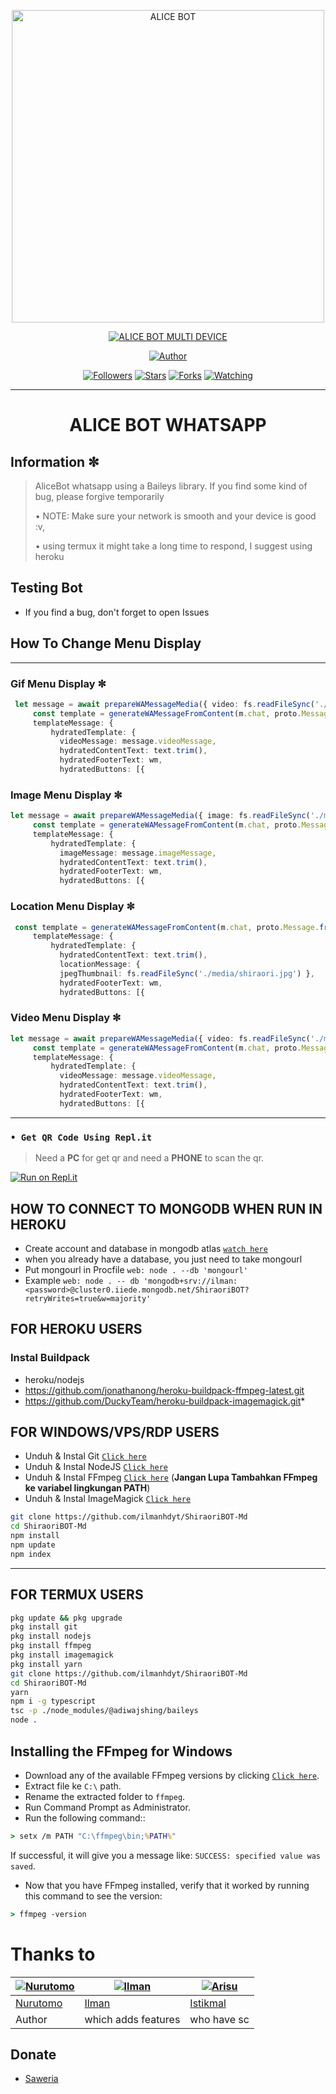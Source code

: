 <p align="center">
<img src="https://telegra.ph/file/0fe8713f9ccb499a25346.jpg" alt="ALICE BOT" width="500"/>


</p>
<p align="center">
<a href="#"><img title="ALICE BOT MULTI DEVICE" src="https://img.shields.io/badge/ALICE BOT MULTI DEVICE-green?colorA=%23ff0000&colorB=%23017e40&style=for-the-badge"></a>
</p>
<p align="center">
<a href="https://github.com/ilmanhdyt/ShiraoriBOT-Md"><img title="Author" src="https://img.shields.io/badge/Author-Aisu-red.svg?style=for-the-badge&logo=github"></a>
</p>
<p align="center">
<a href="https://github.com/ilmanhdyt/ShiraoriBOT-Md"><img title="Followers" src="https://img.shields.io/github/followers/ilmanhdyt?color=blue&style=flat-square"></a>
<a href="https://github.com/ilmanhdyt/ShiraoriBOT-Md"><img title="Stars" src="https://img.shields.io/github/stars/ilmanhdyt/ShiraoriBOT-Md?color=red&style=flat-square"></a>
<a href="https://github.com/ilmanhdyt/ShiraoriBOT-Md/network/members"><img title="Forks" src="https://img.shields.io/github/forks/ilmanhdyt/ShiraoriBOT-Md?color=red&style=flat-square"></a>
<a href="https://github.com/ilmanhdyt/ShiraoriBOT-Md/watchers"><img title="Watching" src="https://img.shields.io/github/watchers/ilmanhdyt/ShiraoriBOT-Md?label=Watchers&color=blue&style=flat-square"></a>
</p>

---

<h1 align="center">ALICE BOT WHATSAPP</h1>

## Information ✼
> AliceBot whatsapp using a Baileys library.
> If you find some kind of bug, please forgive temporarily
>
> • NOTE: Make sure your network is smooth and your device is good :v,
> 
> •  using termux it might take a long time to respond, I suggest using heroku
> 

## Testing Bot
* If you find a bug, don't forget to open Issues

## How To Change Menu Display
----
### Gif Menu Display ✼
```ts
 let message = await prepareWAMessageMedia({ video: fs.readFileSync('./media/shiro.mp4'), gifPlayback: true }, { upload: conn.waUploadToServer })
     const template = generateWAMessageFromContent(m.chat, proto.Message.fromObject({
     templateMessage: {
         hydratedTemplate: {
           videoMessage: message.videoMessage,
           hydratedContentText: text.trim(),
           hydratedFooterText: wm,
           hydratedButtons: [{
```

### Image Menu Display ✼
```ts
let message = await prepareWAMessageMedia({ image: fs.readFileSync('./media/shiraori.jpg')}, { upload: conn.waUploadToServer })
     const template = generateWAMessageFromContent(m.chat, proto.Message.fromObject({
     templateMessage: {
         hydratedTemplate: {
           imageMessage: message.imageMessage,
           hydratedContentText: text.trim(),
           hydratedFooterText: wm,
           hydratedButtons: [{
```

### Location Menu Display ✼
```ts
 const template = generateWAMessageFromContent(m.chat, proto.Message.fromObject({
     templateMessage: {
         hydratedTemplate: {
           hydratedContentText: text.trim(),
           locationMessage: { 
           jpegThumbnail: fs.readFileSync('./media/shiraori.jpg') },
           hydratedFooterText: wm,
           hydratedButtons: [{       
```

### Video Menu Display ✼
```ts
let message = await prepareWAMessageMedia({ video: fs.readFileSync('./media/shiro.mp4')}, { upload: conn.waUploadToServer })
     const template = generateWAMessageFromContent(m.chat, proto.Message.fromObject({
     templateMessage: {
         hydratedTemplate: {
           videoMessage: message.videoMessage,
           hydratedContentText: text.trim(),
           hydratedFooterText: wm,
           hydratedButtons: [{           	
```
----           


### `• Get QR Code Using Repl.it`
> Need a **PC** for get qr and need a **PHONE** to scan the qr.

[![Run on Repl.it](https://repl.it/badge/github/LuffyCloud/Alice-MD-Session)](https://replit.com/@LuffyCloud/Alice-MD-Session)

## HOW TO CONNECT TO MONGODB WHEN RUN IN HEROKU

* Create account and database in mongodb atlas [`watch here`](https://youtu.be/rPqRyYJmx2g)
* when you already have a database, you just need to take mongourl
* Put mongourl in Procfile `web: node . --db 'mongourl'`
* Example `web: node . -- db 'mongodb+srv://ilman:<password>@cluster0.iiede.mongodb.net/ShiraoriBOT?retryWrites=true&w=majority'`

## FOR HEROKU USERS

### Instal Buildpack
* heroku/nodejs
* https://github.com/jonathanong/heroku-buildpack-ffmpeg-latest.git
* https://github.com/DuckyTeam/heroku-buildpack-imagemagick.git*

## FOR WINDOWS/VPS/RDP USERS

* Unduh & Instal Git [`Click here`](https://git-scm.com/downloads)
* Unduh & Instal NodeJS [`Click here`](https://nodejs.org/en/download)
* Unduh & Instal FFmpeg [`Click here`](https://ffmpeg.org/download.html) (**Jangan Lupa Tambahkan FFmpeg ke variabel lingkungan PATH**)
* Unduh & Instal ImageMagick [`Click here`](https://imagemagick.org/script/download.php)

```bash
git clone https://github.com/ilmanhdyt/ShiraoriBOT-Md
cd ShiraoriBOT-Md
npm install
npm update
npm index
```

---------

## FOR TERMUX USERS
```bash
pkg update && pkg upgrade
pkg install git
pkg install nodejs
pkg install ffmpeg
pkg install imagemagick
pkg install yarn
git clone https://github.com/ilmanhdyt/ShiraoriBOT-Md
cd ShiraoriBOT-Md
yarn
npm i -g typescript
tsc -p ./node_modules/@adiwajshing/baileys
node .
```

## Installing the FFmpeg for Windows
* Download any of the available FFmpeg versions by clicking [`Click here`](https://www.gyan.dev/ffmpeg/builds/).
* Extract file ke `C:\` path.
* Rename the extracted folder to `ffmpeg`.
* Run Command Prompt as Administrator.
* Run the following command::
```cmd
> setx /m PATH "C:\ffmpeg\bin;%PATH%"
```
If successful, it will give you a message like: `SUCCESS: specified value was saved`.
* Now that you have FFmpeg installed, verify that it worked by running this command to see the version:
```cmd
> ffmpeg -version
```

# Thanks to
 [![Nurutomo](https://github.com/Nurutomo.png?size=150)](https://github.com/Nurutomo) | [![Ilman](https://github.com/ilmanhdyt.png?size=150)](https://github.com/ilmanhdyt) | [![Arisu](https://github.com/ArisuXd.png?size=150)](https://github.com/ArisuXD)
----|----|----
[Nurutomo](https://github.com/Nurutomo) | [Ilman](https://github.com/ilmanhdyt) | [Istikmal](https://github.com/BochilGaming)| [Arisu](https://github.com/AtisuXD)
Author | which adds features | who have sc | Editor

## Donate
- [Saweria](https://saweria.co/ilmanhdyt)
